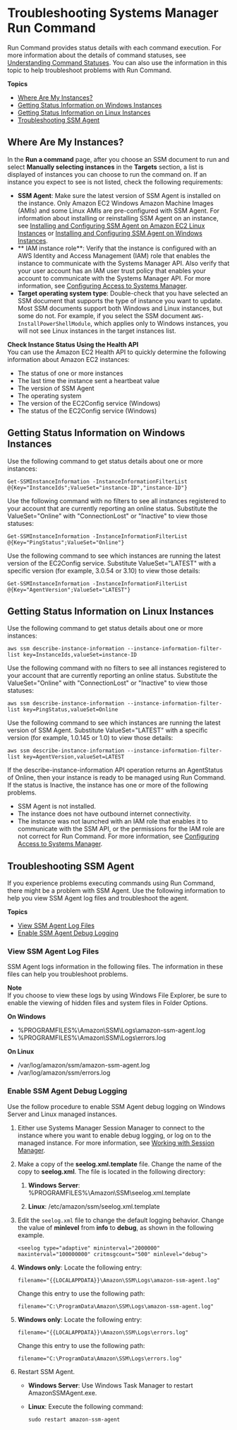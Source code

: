# Troubleshooting Systems Manager Run Command<a name="troubleshooting-remote-commands"></a>

Run Command provides status details with each command execution\. For more information about the details of command statuses, see [Understanding Command Statuses](monitor-commands.md)\. You can also use the information in this topic to help troubleshoot problems with Run Command\.

**Topics**
+ [Where Are My Instances?](#where-are-instances)
+ [Getting Status Information on Windows Instances](#rc-healthapi-win)
+ [Getting Status Information on Linux Instances](#rc-healthapi-linux)
+ [Troubleshooting SSM Agent](#ts-ssmagent-linux)

## Where Are My Instances?<a name="where-are-instances"></a>

In the **Run a command** page, after you choose an SSM document to run and select **Manually selecting instances** in the **Targets** section, a list is displayed of instances you can choose to run the command on\. If an instance you expect to see is not listed, check the following requirements:
+ **SSM Agent**: Make sure the latest version of SSM Agent is installed on the instance\. Only Amazon EC2 Windows Amazon Machine Images \(AMIs\) and some Linux AMIs are pre\-configured with SSM Agent\. For information about installing or reinstalling SSM Agent on an instance, see [Installing and Configuring SSM Agent on Amazon EC2 Linux Instances](sysman-install-ssm-agent.md) or [Installing and Configuring SSM Agent on Windows Instances](sysman-install-ssm-win.md)\.
+ ** IAM instance role**: Verify that the instance is configured with an AWS Identity and Access Management \(IAM\) role that enables the instance to communicate with the Systems Manager API\. Also verify that your user account has an IAM user trust policy that enables your account to communicate with the Systems Manager API\. For more information, see [Configuring Access to Systems Manager](systems-manager-access.md)\. 
+ **Target operating system type**: Double\-check that you have selected an SSM document that supports the type of instance you want to update\. Most SSM documents support both Windows and Linux instances, but some do not\. For example, if you select the SSM document `AWS-InstallPowerShellModule`, which applies only to Windows instances, you will not see Linux instances in the target instances list\.

**Check Instance Status Using the Health API**  
You can use the Amazon EC2 Health API to quickly determine the following information about Amazon EC2 instances:
+ The status of one or more instances
+ The last time the instance sent a heartbeat value
+ The version of SSM Agent
+ The operating system 
+ The version of the EC2Config service \(Windows\)
+ The status of the EC2Config service \(Windows\)

## Getting Status Information on Windows Instances<a name="rc-healthapi-win"></a>

Use the following command to get status details about one or more instances:

```
Get-SSMInstanceInformation -InstanceInformationFilterList @{Key="InstanceIds";ValueSet="instance-ID","instance-ID"}
```

Use the following command with no filters to see all instances registered to your account that are currently reporting an online status\. Substitute the ValueSet="Online" with "ConnectionLost" or "Inactive" to view those statuses:

```
Get-SSMInstanceInformation -InstanceInformationFilterList @{Key="PingStatus";ValueSet="Online"}
```

Use the following command to see which instances are running the latest version of the EC2Config service\. Substitute ValueSet="LATEST" with a specific version \(for example, 3\.0\.54 or 3\.10\) to view those details:

```
Get-SSMInstanceInformation -InstanceInformationFilterList @{Key="AgentVersion";ValueSet="LATEST"}
```

## Getting Status Information on Linux Instances<a name="rc-healthapi-linux"></a>

Use the following command to get status details about one or more instances:

```
aws ssm describe-instance-information --instance-information-filter-list key=InstanceIds,valueSet=instance-ID
```

Use the following command with no filters to see all instances registered to your account that are currently reporting an online status\. Substitute the ValueSet="Online" with "ConnectionLost" or "Inactive" to view those statuses:

```
aws ssm describe-instance-information --instance-information-filter-list key=PingStatus,valueSet=Online
```

Use the following command to see which instances are running the latest version of SSM Agent\. Substitute ValueSet="LATEST" with a specific version \(for example, 1\.0\.145 or 1\.0\) to view those details:

```
aws ssm describe-instance-information --instance-information-filter-list key=AgentVersion,valueSet=LATEST
```

If the describe\-instance\-information API operation returns an AgentStatus of Online, then your instance is ready to be managed using Run Command\. If the status is Inactive, the instance has one or more of the following problems\. 
+ SSM Agent is not installed\.
+ The instance does not have outbound internet connectivity\.
+ The instance was not launched with an IAM role that enables it to communicate with the SSM API, or the permissions for the IAM role are not correct for Run Command\. For more information, see [Configuring Access to Systems Manager](systems-manager-access.md)\.

## Troubleshooting SSM Agent<a name="ts-ssmagent-linux"></a>

If you experience problems executing commands using Run Command, there might be a problem with SSM Agent\. Use the following information to help you view SSM Agent log files and troubleshoot the agent\. 

**Topics**
+ [View SSM Agent Log Files](#systems-manager-ssm-agent-log-files)
+ [Enable SSM Agent Debug Logging](#systems-manager-ssm-agent-debug-log-files)

### View SSM Agent Log Files<a name="systems-manager-ssm-agent-log-files"></a>

SSM Agent logs information in the following files\. The information in these files can help you troubleshoot problems\.

**Note**  
If you choose to view these logs by using Windows File Explorer, be sure to enable the viewing of hidden files and system files in Folder Options\.

**On Windows**
+ %PROGRAMFILES%\\Amazon\\SSM\\Logs\\amazon\-ssm\-agent\.log
+ %PROGRAMFILES%\\Amazon\\SSM\\Logs\\errors\.log

**On Linux**
+ /var/log/amazon/ssm/amazon\-ssm\-agent\.log
+ /var/log/amazon/ssm/errors\.log

### Enable SSM Agent Debug Logging<a name="systems-manager-ssm-agent-debug-log-files"></a>

Use the follow procedure to enable SSM Agent debug logging on Windows Server and Linux managed instances\.

1. Either use Systems Manager Session Manager to connect to the instance where you want to enable debug logging, or log on to the managed instance\. For more information, see [Working with Session Manager](session-manager-working-with.md)\.

1. Make a copy of the **seelog\.xml\.template** file\. Change the name of the copy to **seelog\.xml**\. The file is located in the following directory:

   1. **Windows Server**: %PROGRAMFILES%\\Amazon\\SSM\\seelog\.xml\.template

   1. **Linux**: /etc/amazon/ssm/seelog\.xml\.template

1. Edit the `seelog.xml` file to change the default logging behavior\. Change the value of **minlevel** from **info** to **debug**, as shown in the following example\.

   ```
   <seelog type="adaptive" mininterval="2000000" maxinterval="100000000" critmsgcount="500" minlevel="debug">
   ```

1. **Windows only**: Locate the following entry:

   ```
   filename="{{LOCALAPPDATA}}\Amazon\SSM\Logs\amazon-ssm-agent.log"
   ```

   Change this entry to use the following path:

   ```
   filename="C:\ProgramData\Amazon\SSM\Logs\amazon-ssm-agent.log"
   ```

1. **Windows only**: Locate the following entry:

   ```
   filename="{{LOCALAPPDATA}}\Amazon\SSM\Logs\errors.log"
   ```

   Change this entry to use the following path:

   ```
   filename="C:\ProgramData\Amazon\SSM\Logs\errors.log"
   ```

1. Restart SSM Agent\.
   + **Windows Server**: Use Windows Task Manager to restart AmazonSSMAgent\.exe\.
   + **Linux**: Execute the following command:

     ```
     sudo restart amazon-ssm-agent
     ```